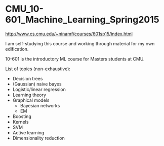 # CMU_10-601_Machine_Learning_Spring2015
http://www.cs.cmu.edu/~ninamf/courses/601sp15/index.html

I am self-studying this course and working through material for my own edification.

10-601 is the introductory ML course for Masters students at CMU. 

List of topics (non-exhaustive):
- Decision trees
- (Gaussian) naive bayes 
- Logistic/linear regression
- Learning theory
- Graphical models
  - Bayesian networks
  - EM
- Boosting
- Kernels
- SVM
- Active learning
-  Dimensionality reduction
